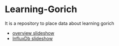 # Learning-Gorich
It is a repository to place data about learning gorich
-  [overview slideshow](https://docs.google.com/presentation/d/1AsNtHAiqSK20WxWXRXVik95xO_EUeEWTaVfmUabkYGg/edit?usp=sharing)
-  [InfluxDb slideshow](https://docs.google.com/presentation/d/12Vt6-tGnpqvGT60Te_XmUA5cvvyNK2gE7rdCcU77e0Q/edit?usp=sharing)
